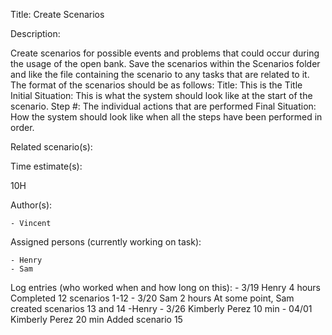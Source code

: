 Title: Create Scenarios

Description:

  Create scenarios for possible events and problems that could occur
  during the usage of the open bank. Save the scenarios within the
  Scenarios folder and like the file containing the scenario to any
  tasks that are related to it. The format of the scenarios should be
  as follows:
		Title: This is the Title
		Initial Situation: This is what the system should look like
			at the start of the scenario.
		Step #: The individual actions that are performed
		Final Situation: How the system should look like when all the
			steps have been performed in order.
  
Related scenario(s):


  
Time estimate(s):

  10H

Author(s):

    - Vincent

Assigned persons (currently working on task):

    - Henry
    - Sam

Log entries (who worked when and how long on this):
    - 3/19 Henry 4 hours
        Completed 12 scenarios 1-12
    - 3/20 Sam 2 hours
        At some point, Sam created scenarios 13 and 14 -Henry
    - 3/26 Kimberly Perez 10 min
    - 04/01 Kimberly Perez 20 min
         Added scenario 15

